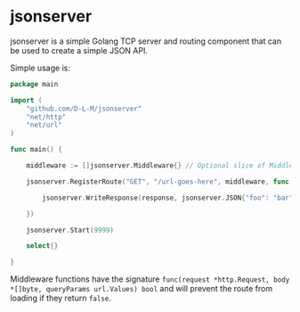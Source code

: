 # jsonserver

jsonserver is a simple Golang TCP server and routing component that can be used to create a simple JSON API.

Simple usage is:

```go
package main

import (
    "github.com/D-L-M/jsonserver"
    "net/http"
    "net/url"
)

func main() {

    middleware := []jsonserver.Middleware{} // Optional slice of Middleware functions

    jsonserver.RegisterRoute("GET", "/url-goes-here", middleware, func(request *http.Request, response *http.ResponseWriter, body *[]byte, queryParams url.Values) {

        jsonserver.WriteResponse(response, jsonserver.JSON{"foo": "bar", "query_params": queryParams}, http.StatusOK)

    })

    jsonserver.Start(9999)

    select{}

}
```

Middleware functions have the signature `func(request *http.Request, body *[]byte, queryParams url.Values) bool` and will prevent the route from loading if they return `false`.